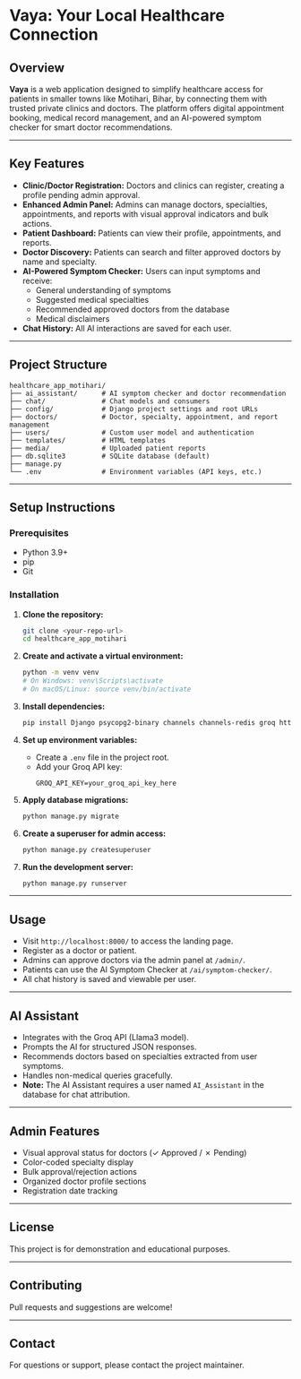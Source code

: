 # Vaya: Your Local Healthcare Connection

## Overview

**Vaya** is a web application designed to simplify healthcare access for patients in smaller towns like Motihari, Bihar, by connecting them with trusted private clinics and doctors. The platform offers digital appointment booking, medical record management, and an AI-powered symptom checker for smart doctor recommendations.

---

## Key Features

- **Clinic/Doctor Registration:** Doctors and clinics can register, creating a profile pending admin approval.
- **Enhanced Admin Panel:** Admins can manage doctors, specialties, appointments, and reports with visual approval indicators and bulk actions.
- **Patient Dashboard:** Patients can view their profile, appointments, and reports.
- **Doctor Discovery:** Patients can search and filter approved doctors by name and specialty.
- **AI-Powered Symptom Checker:** Users can input symptoms and receive:
  - General understanding of symptoms
  - Suggested medical specialties
  - Recommended approved doctors from the database
  - Medical disclaimers
- **Chat History:** All AI interactions are saved for each user.

---

## Project Structure

```
healthcare_app_motihari/
├── ai_assistant/      # AI symptom checker and doctor recommendation
├── chat/              # Chat models and consumers
├── config/            # Django project settings and root URLs
├── doctors/           # Doctor, specialty, appointment, and report management
├── users/             # Custom user model and authentication
├── templates/         # HTML templates
├── media/             # Uploaded patient reports
├── db.sqlite3         # SQLite database (default)
├── manage.py
└── .env               # Environment variables (API keys, etc.)
```

---

## Setup Instructions

### Prerequisites

- Python 3.9+
- pip
- Git

### Installation

1. **Clone the repository:**
    ```sh
    git clone <your-repo-url>
    cd healthcare_app_motihari
    ```

2. **Create and activate a virtual environment:**
    ```sh
    python -m venv venv
    # On Windows: venv\Scripts\activate
    # On macOS/Linux: source venv/bin/activate
    ```

3. **Install dependencies:**
    ```sh
    pip install Django psycopg2-binary channels channels-redis groq httpx
    ```

4. **Set up environment variables:**
    - Create a `.env` file in the project root.
    - Add your Groq API key:
      ```
      GROQ_API_KEY=your_groq_api_key_here
      ```

5. **Apply database migrations:**
    ```sh
    python manage.py migrate
    ```

6. **Create a superuser for admin access:**
    ```sh
    python manage.py createsuperuser
    ```

7. **Run the development server:**
    ```sh
    python manage.py runserver
    ```

---

## Usage

- Visit `http://localhost:8000/` to access the landing page.
- Register as a doctor or patient.
- Admins can approve doctors via the admin panel at `/admin/`.
- Patients can use the AI Symptom Checker at `/ai/symptom-checker/`.
- All chat history is saved and viewable per user.

---

## AI Assistant

- Integrates with the Groq API (Llama3 model).
- Prompts the AI for structured JSON responses.
- Recommends doctors based on specialties extracted from user symptoms.
- Handles non-medical queries gracefully.
- **Note:** The AI Assistant requires a user named `AI_Assistant` in the database for chat attribution.

---

## Admin Features

- Visual approval status for doctors (✓ Approved / ✗ Pending)
- Color-coded specialty display
- Bulk approval/rejection actions
- Organized doctor profile sections
- Registration date tracking

---

## License

This project is for demonstration and educational purposes.

---

## Contributing

Pull requests and suggestions are welcome!

---

## Contact

For questions or support, please contact the project maintainer.